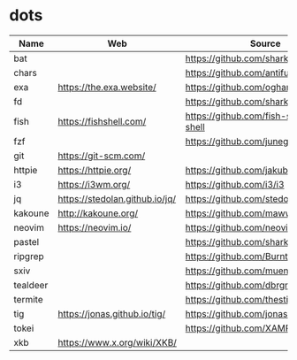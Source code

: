 # dots

Name | Web | Source | Arch | Lang
-----|-----|--------|------|-----
bat | | https://github.com/sharkdp/bat | ✓ | 🦀
chars | | https://github.com/antifuchs/chars | AUR | 🦀
exa | https://the.exa.website/ | https://github.com/ogham/exa | ✓ | 🦀
fd | | https://github.com/sharkdp/fd | ✓ | 🦀
fish | https://fishshell.com/ | https://github.com/fish-shell/fish-shell | ✓ | C++
fzf | | https://github.com/junegunn/fzf | ✓ | Go
git | https://git-scm.com/ | | ✓ | C
httpie | https://httpie.org/ | https://github.com/jakubroztocil/httpie | ✓ | 🐍
i3 | https://i3wm.org/ | https://github.com/i3/i3 | ✓ | C
jq | https://stedolan.github.io/jq/ | https://github.com/stedolan/jq | ✓ | C
kakoune | http://kakoune.org/ | https://github.com/mawww/kakoune | ✓ | C++
neovim | https://neovim.io/ | https://github.com/neovim/neovim | ✓ | C
pastel | | https://github.com/sharkdp/pastel | AUR | 🦀
ripgrep  | | https://github.com/BurntSushi/ripgrep | ✓ | 🦀
sxiv | | https://github.com/muennich/sxiv | ✓ | C
tealdeer | | https://github.com/dbrgn/tealdeer | AUR | 🦀
termite | | https://github.com/thestinger/termite | ✓ | C++
tig | https://jonas.github.io/tig/ | https://github.com/jonas/tig | ✓ | C
tokei | | https://github.com/XAMPPRocky/tokei | ✓ | 🦀
xkb | https://www.x.org/wiki/XKB/ | | ✓ | C

